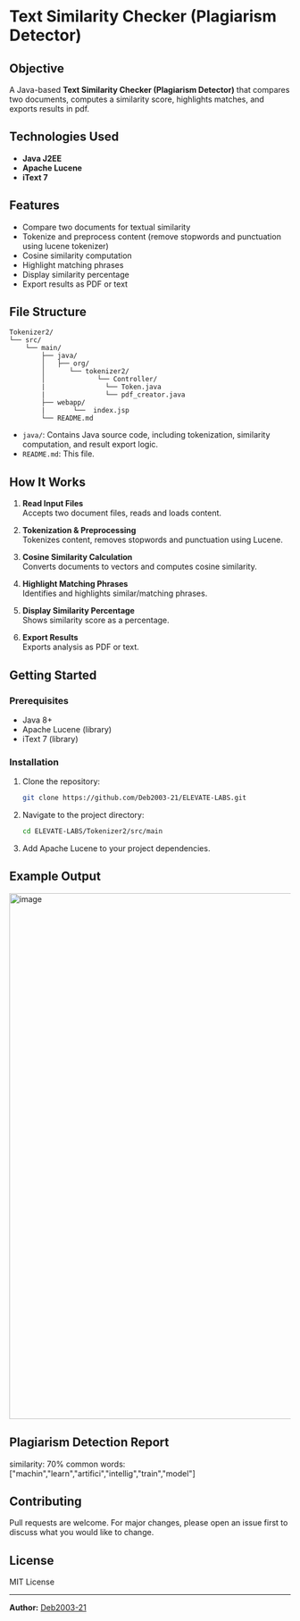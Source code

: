# Text Similarity Checker (Plagiarism Detector)

## Objective
A Java-based **Text Similarity Checker (Plagiarism Detector)** that compares two documents, computes a similarity score, highlights matches, and exports results
in pdf.

## Technologies Used
- **Java J2EE**
- **Apache Lucene**
- **iText 7**

## Features
- Compare two documents for textual similarity
- Tokenize and preprocess content (remove stopwords and punctuation using lucene tokenizer)
- Cosine similarity computation
- Highlight matching phrases
- Display similarity percentage
- Export results as PDF or text

## File Structure

```
Tokenizer2/
└── src/
    └── main/
        ├── java/
        │   ├── org/
        │      └── tokenizer2/
        │             └── Controller/
        |               └── Token.java
        |               └── pdf_creator.java    
        ├── webapp/
        |       └──  index.jsp  
        └── README.md
```

- `java/`: Contains Java source code, including tokenization, similarity computation, and result export logic.
- `README.md`: This file.

## How It Works

1. **Read Input Files**  
   Accepts two document files, reads and loads content.

2. **Tokenization & Preprocessing**  
   Tokenizes content, removes stopwords and punctuation using Lucene.

3. **Cosine Similarity Calculation**  
   Converts documents to vectors and computes cosine similarity.

4. **Highlight Matching Phrases**  
   Identifies and highlights similar/matching phrases.

5. **Display Similarity Percentage**  
   Shows similarity score as a percentage.

6. **Export Results**  
   Exports analysis as PDF or text.

## Getting Started

### Prerequisites
- Java 8+
- Apache Lucene (library)
- iText 7 (library)

### Installation

1. Clone the repository:
   ```bash
   git clone https://github.com/Deb2003-21/ELEVATE-LABS.git
   ```

2. Navigate to the project directory:
   ```bash
   cd ELEVATE-LABS/Tokenizer2/src/main
   ```

3. Add Apache Lucene to your project dependencies.

## Example Output

<img width="1657" height="942" alt="image" src="https://github.com/user-attachments/assets/63dcb373-cf42-4c5c-b306-4152e55f95ea" />


Plagiarism Detection Report
------------------------------
similarity:
70%
common words:
["machin","learn","artifici","intellig","train","model"]


## Contributing

Pull requests are welcome. For major changes, please open an issue first to discuss what you would like to change.

## License

MIT License

---

**Author:** [Deb2003-21](https://github.com/Deb2003-21)

